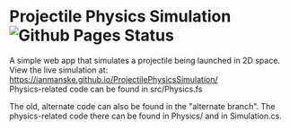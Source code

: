 # Projectile Physics Simulation ![Github Pages Status](https://github.com/IanManske/ProjectilePhysicsSimulation/actions/workflows/main.yaml/badge.svg)


A simple web app that simulates a projectile being launched in 2D space. <br/>
View the live simulation at: https://ianmanske.github.io/ProjectilePhysicsSimulation/ <br/>
Physics-related code can be found in src/Physics.fs

The old, alternate code can also be found in the "alternate branch".
The physics-related code there can be found in Physics/ and in Simulation.cs.
